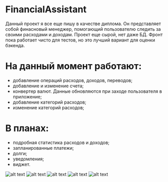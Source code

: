 # FinancialAssistant

Данный проект я все еще пишу в качестве диплома. Он представляет собой финасновый менеджер, помогающий пользователю следить за своими расходами и доходам. Проект еще сырой,
нет даже БД. Фронт пока работает чисто для тестов, но это лучший вариант для оценки бэкенда.

# На данный момент работают:
- добавление операций расходов, доходов, переводов;
- добавление и изменение счета;
- конвертер валют. Данные обновляются при заходе пользователя в приложение;
- добавление категорий расходов;
- изменение категорий расходов;

# В планах:
- подробная статистика расходов и доходов;
- запланированные платежи;
- долги;
- уведомления;
- виджет.

![alt text](README1.jpg "Скрин")​
![alt text](README1.jpg "Скрин")​
![alt text](README1.jpg "Скрин")​
![alt text](README1.jpg "Скрин")​
![alt text](README1.jpg "Скрин")​